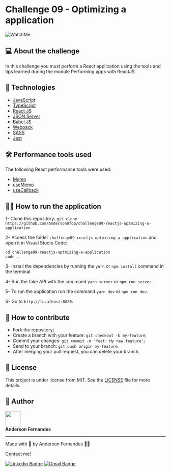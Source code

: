 # Challenge 09 - Optimizing a application

![WatchMe](https://user-images.githubusercontent.com/49786548/131221368-b5caf1ba-1a26-45c2-99ad-3caa78d437cf.png)

## 💻 About the challenge

In this challenge you must perform a React application using the tools and tips learned during the module Performing apps with ReactJS.

## 🚀 Technologies

- [JavaScript](https://developer.mozilla.org/pt-BR/docs/Web/JavaScript)
- [TypeScript](https://www.typescriptlang.org/)
- [React JS](https://pt-br.reactjs.org/)
- [JSON Server](https://github.com/typicode/json-server)
- [Babel JS](https://babeljs.io/)
- [Webpack](https://webpack.js.org/)
- [SASS](https://sass-lang.com/)
- [Jest](https://jestjs.io/pt-BR/)

## 🛠 Performance tools used

The following React performance tools were used:

- [Memo](https://pt-br.reactjs.org/docs/react-api.html#reactmemo)
- [useMemo](https://pt-br.reactjs.org/docs/hooks-reference.html#usememo)
- [useCallback](https://pt-br.reactjs.org/docs/hooks-reference.html#usecallback)

## 🧑‍💻 How to run the application

1- Clone this repository:
`git clone https://github.com/AndersonUfop/challenge09-reactjs-optmizing-a-application`

2- Access the folder `challenge09-reactjs-optmizing-a-application` and open it in Visual Studio Code:

```
cd challenge09-reactjs-optmizing-a-application
code .
```

3- Install the dependencies by running the `yarn` or `npm install` command in the terminal.

4- Run the fake API with the command `yarn server` or `npm run server`.

5- To run the application run the command `yarn dev` or `npm run dev`.

6- Go to `http://localhost:8080`.

## 🤔 How to contribute

- Fork the repository;
- Create a branch with your feature: `git checkout -b my-feature`;
- Commit your changes: `git commit -m 'feat: My new feature'`;
- Send to your branch: `git push origin my-feature`.
- After merging your pull request, you can delete your branch.

## 📄 License

This project is under license from MIT. See the [LICENSE](LICENSE) file for more details.

## 👤 Author

<img src="https://avatars.githubusercontent.com/u/49786548?v=4" width="48">
<br>
<strong>Anderson Fernandes</strong>

---

Made with 💜 by Anderson Fernandes 👋🏽

Contact me!

[![Linkedin Badge](https://img.shields.io/badge/-Anderson-blue?style=flat-square&logo=Linkedin&logoColor=white&link=https://www.linkedin.com/in/anderson-fernandes-8b5a50135/)](https://www.linkedin.com/in/anderson-fernandes-8b5a50135/)
[![Gmail Badge](https://img.shields.io/badge/-andersonfferreira96@gmail.com-c14438?style=flat-square&logo=Gmail&logoColor=white&link=mailto:andersonfferreira96@gmail.com)](mailto:andersonfferreira96@gmail.com)
